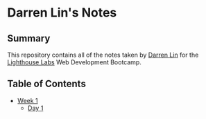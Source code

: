 # Darren Lin's Notes

## Summary

This repository contains all of the notes taken by [Darren Lin](https://github.com/MagicSalt) for the [Lighthouse Labs](https://www.lighthouselabs.ca/) Web Development Bootcamp.

## Table of Contents
* [Week 1](/Week_1)
  * [Day 1](/Week_1/Day_1)